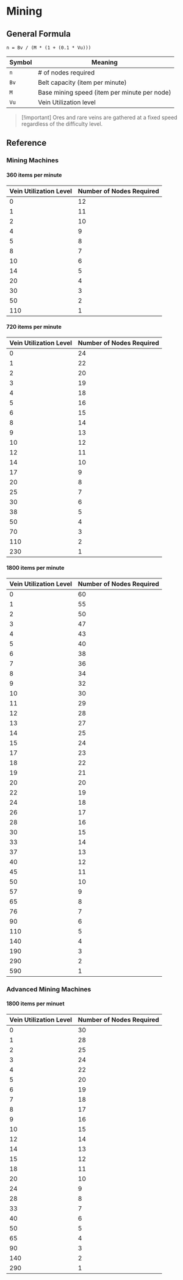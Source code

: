 # Mining

## General Formula


```
n = Bv / (M * (1 + (0.1 * Vu)))
```

| Symbol | Meaning                                      |
| ------ | -------------------------------------------- |
| `n`    | # of nodes required                          |
| `Bv`   | Belt capacity (item per minute)              |
| `M`    | Base mining speed (item per minute per node) |
| `Vu`   | Vein Utilization level                       |

> [!important] Ores and rare veins are gathered at a fixed speed regardless of the difficulty level.

## Reference

### Mining Machines

#### 360 items per minute

| Vein Utilization Level | Number of Nodes Required |
| ---------------------- | ------------------------ |
| 0                      | 12                       |
| 1                      | 11                       |
| 2                      | 10                       |
| 4                      | 9                        |
| 5                      | 8                        |
| 8                      | 7                        |
| 10                     | 6                        |
| 14                     | 5                        |
| 20                     | 4                        |
| 30                     | 3                        |
| 50                     | 2                        |
| 110                    | 1                        |

#### 720 items per minute

| Vein Utilization Level | Number of Nodes Required |
| ---------------------- | ------------------------ |
| 0                      | 24                       |
| 1                      | 22                       |
| 2                      | 20                       |
| 3                      | 19                       |
| 4                      | 18                       |
| 5                      | 16                       |
| 6                      | 15                       |
| 8                      | 14                       |
| 9                      | 13                       |
| 10                     | 12                       |
| 12                     | 11                       |
| 14                     | 10                       |
| 17                     | 9                        |
| 20                     | 8                        |
| 25                     | 7                        |
| 30                     | 6                        |
| 38                     | 5                        |
| 50                     | 4                        |
| 70                     | 3                        |
| 110                    | 2                        |
| 230                    | 1                        |

#### 1800 items per minute

| Vein Utilization Level | Number of Nodes Required |
| ---------------------- | ------------------------ |
| 0                      | 60                       |
| 1                      | 55                       |
| 2                      | 50                       |
| 3                      | 47                       |
| 4                      | 43                       |
| 5                      | 40                       |
| 6                      | 38                       |
| 7                      | 36                       |
| 8                      | 34                       |
| 9                      | 32                       |
| 10                     | 30                       |
| 11                     | 29                       |
| 12                     | 28                       |
| 13                     | 27                       |
| 14                     | 25                       |
| 15                     | 24                       |
| 17                     | 23                       |
| 18                     | 22                       |
| 19                     | 21                       |
| 20                     | 20                       |
| 22                     | 19                       |
| 24                     | 18                       |
| 26                     | 17                       |
| 28                     | 16                       |
| 30                     | 15                       |
| 33                     | 14                       |
| 37                     | 13                       |
| 40                     | 12                       |
| 45                     | 11                       |
| 50                     | 10                       |
| 57                     | 9                        |
| 65                     | 8                        |
| 76                     | 7                        |
| 90                     | 6                        |
| 110                    | 5                        |
| 140                    | 4                        |
| 190                    | 3                        |
| 290                    | 2                        |
| 590                    | 1                        |

### Advanced Mining Machines

#### 1800 items per minuet

| Vein Utilization Level | Number of Nodes Required |
| ---------------------- | ------------------------ |
| 0                      | 30                       |
| 1                      | 28                       |
| 2                      | 25                       |
| 3                      | 24                       |
| 4                      | 22                       |
| 5                      | 20                       |
| 6                      | 19                       |
| 7                      | 18                       |
| 8                      | 17                       |
| 9                      | 16                       |
| 10                     | 15                       |
| 12                     | 14                       |
| 14                     | 13                       |
| 15                     | 12                       |
| 18                     | 11                       |
| 20                     | 10                       |
| 24                     | 9                        |
| 28                     | 8                        |
| 33                     | 7                        |
| 40                     | 6                        |
| 50                     | 5                        |
| 65                     | 4                        |
| 90                     | 3                        |
| 140                    | 2                        |
| 290                    | 1                        |
